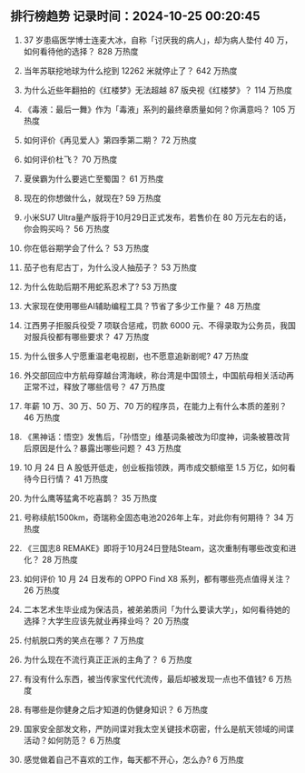
## 排行榜趋势 记录时间：2024-10-25 00:20:45
  
  1. 37 岁患癌医学博士连麦大冰，自称「讨厌我的病人」，却为病人垫付 40 万，如何看待他的选择？ 828 万热度
    
  2. 当年苏联挖地球为什么挖到 12262 米就停止了？ 642 万热度
    
  3. 为什么近些年翻拍的《红楼梦》无法超越 87 版央视《红楼梦》？ 114 万热度
    
  4. 《毒液：最后一舞》作为「毒液」系列的最终章质量如何？你满意吗？ 105 万热度
    
  5. 如何评价《再见爱人》第四季第二期？ 72 万热度
    
  6. 如何评价杜飞？ 70 万热度
    
  7. 夏侯霸为什么要逃亡至蜀国？ 61 万热度
    
  8. 现在的你想做什么，就现在? 59 万热度
    
  9. 小米SU7 Ultra量产版将于10月29日正式发布，若售价在 80 万元左右的话，你会购买吗？ 56 万热度
    
  10. 你在低谷期学会了什么？ 53 万热度
    
  11. 茄子也有尼古丁，为什么没人抽茄子？ 53 万热度
    
  12. 为什么佐助后期不用蛇系忍术了? 53 万热度
    
  13. 大家现在使用哪些AI辅助编程工具？节省了多少工作量？ 48 万热度
    
  14. 江西男子拒服兵役受 7 项联合惩戒，罚款 6000 元、不得录取为公务员，我国对服兵役都有哪些要求？ 47 万热度
    
  15. 为什么很多人宁愿重温老电视剧，也不愿意追新剧呢? 47 万热度
    
  16. 外交部回应中方航母穿越台湾海峡，称台湾是中国领土，中国航母相关活动再正常不过，释放了哪些信号？ 47 万热度
    
  17. 年薪 10 万、30 万、50 万、70 万的程序员，在能力上有什么本质的差别？ 46 万热度
    
  18. 《黑神话：悟空》发售后，「孙悟空」维基词条被改为印度神，词条被篡改背后原因是什么？暴露出哪些问题？ 43 万热度
    
  19. 10 月 24 日 A 股低开低走，创业板指领跌，两市成交额缩至 1.5 万亿，如何看待今日行情？ 41 万热度
    
  20. 为什么鹰等猛禽不吃喜鹊？ 35 万热度
    
  21. 号称续航1500km，奇瑞称全固态电池2026年上车，对此你有何期待？ 34 万热度
    
  22. 《三国志8 REMAKE》即将于10月24日登陆Steam，这次重制有哪些改变和进化？ 28 万热度
    
  23. 如何评价 10 月 24 日发布的 OPPO Find X8 系列，都有哪些亮点值得关注？ 26 万热度
    
  24. 二本艺术生毕业成为保洁员，被弟弟质问「为什么要读大学」，如何看待她的选择？大学生应该先就业再择业吗？ 20 万热度
    
  25. 付航脱口秀的笑点在哪？ 7 万热度
    
  26. 为什么现在不流行真正正派的主角了？ 6 万热度
    
  27. 有没有什么东西，被当传家宝代代流传，最后却被发现一点也不值钱? 6 万热度
    
  28. 有哪些是你健身之后才知道的伪健身知识？ 6 万热度
    
  29. 国家安全部发文称，严防间谍对我太空关键技术窃密，什么是航天领域的间谍活动？如何防范？ 6 万热度
    
  30. 感觉做着自己不喜欢的工作，每天都不开心，怎么办? 6 万热度
    